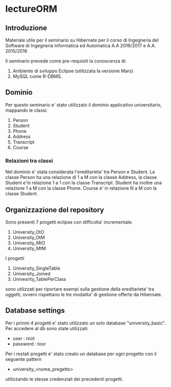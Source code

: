 # lectureORM

## Introduzione
Materiale utile per il seminario su Hibernate per il corso di Ingegneria del Software di Ingegneria Informatica ed Automatica A.A 2016/2017 e A.A. 2015/2016

Il seminario prevede come pre-requisiti la conoscenza di:

1. Ambiente di sviluppo Eclipse (utilizzata la versione Mars)
2. MySQL come R-DBMS.

## Dominio
Per questo seminario e' stato utilizzato il dominio applicativo universitario, mappando le classi:

1. Person
2. Student
3. Phone
4. Address
5. Transcript
6. Course

### Relazioni tra classi
Nel dominio e' stata considerata l'ereditarieta' tra Person e Student. La classe Person ha una relazione di 1 a M con la classe Address, la classe Student e'in relazione 1 a 1 con la classe Transcript. Student ha inoltre una relazione 1 a M con la classe Phone. Course e' in relazione N a M con la classe Student.

## Organizzazione del repository
Sono presenti 7 progetti eclipse con difficolta' incrementale:

1. University_OtO
2. University_OtM
3. University_MtO
4. University_MtM

I progetti 

1. University_SingleTable
2. University_Joined
3. Univesrity_TablePerClass

sono utilizzati per riportare esempi sulla gestione della ereditarieta' tra oggetti, ovvero rispettano le tre modalita' di gestione offerte da Hibernate.

## Database settings
Per i prinmi 4 progetti e' stato utilizzato un solo database "university_basic". Per accedere al db sono state utilizzati:

- user : root
- password : toor

Per i restati progetti e' stato creato un database per ogni progetto con il seguente pattern

- university_\<nome_pregetto\>

utilizzando le stesse credenziali dei precedenti progetti.
